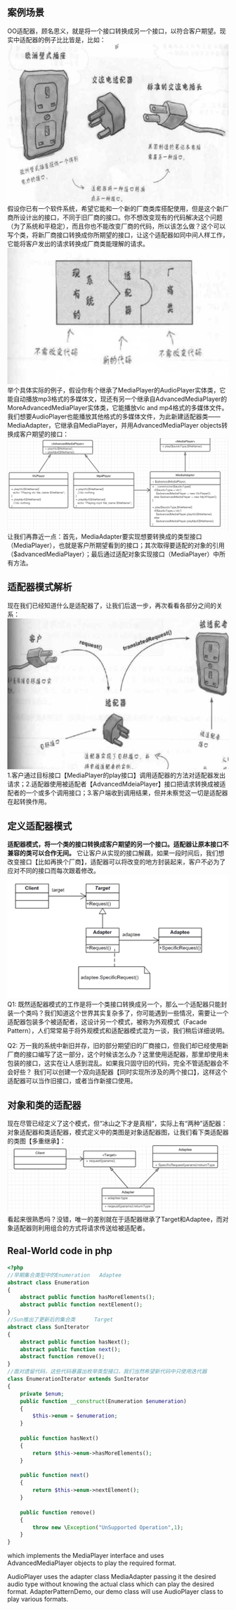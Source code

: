 ## 案例场景
OO适配器，顾名思义，就是将一个接口转换成另一个接口，以符合客户期望。现实中适配器的例子比比皆是，比如：
![](https://github.com/sdwang1/design-pattern/blob/master/blogimg/Adapter_real_world.png)
假设你已有一个软件系统，希望它能和一个新的厂商类库搭配使用，但是这个新厂商所设计出的接口，不同于旧厂商的接口。你不想改变现有的代码解决这个问题（为了系统和平稳定），而且你也不能改变厂商的代码，所以该怎么做？这个可以写个类，将新厂商接口转换成你所期望的接口，让这个适配器如同中间人样工作，它能将客户发出的请求转换成厂商类能理解的请求。
![](https://github.com/sdwang1/design-pattern/blob/master/blogimg/Adapter_sample_factory.png)
举个具体实际的例子，假设你有个继承了MediaPlayer的AudioPlayer实体类，它能自动播放mp3格式的多媒体文，现还有另一个继承自AdvancedMediaPlayer的MoreAdvancedMediaPlayer实体类，它能播放vlc and mp4格式的多媒体文件。我们想要AudioPlayer也能播放其他格式的多媒体文件，为此新建适配器类——MediaAdapter，它继承自MediaPlayer，并用AdvancedMediaPlayer objects转换成客户期望的接口：
![](https://github.com/sdwang1/design-pattern/blob/master/blogimg/Adapter_sample_player.png)
让我们再靠近一点：首先，MediaAdapter要实现想要转换成的类型接口（MediaPlayer），也就是客户所期望看到的接口；其次取得要适配的对象的引用（$advancedMediaPlayer）；最后通过适配对象实现接口（MediaPlayer）中所有方法。
## 适配器模式解析
现在我们已经知道什么是适配器了，让我们后退一步，再次看看各部分之间的关系：
![](https://github.com/sdwang1/design-pattern/blob/master/blogimg/Adapter_parse.png)
1.客户通过目标接口【MediaPlayer的play接口】调用适配器的方法对适配器发出请求；2.适配器使用被适配者【AdvancedMdeiaPlayer】接口把请求转换成被适配者的一个或多个调用接口；3.客户端收到调用结果，但并未察觉这一切是适配器在起转换作用。
## 定义适配器模式
**适配器模式，将一个类的接口转换成客户期望的另一个接口。适配器让原本接口不兼容的类可以合作无间。**
它让客户从实现的接口解藕，如果一段时间后，我们想改变接口【比如再换个厂商】，适配器可以将改变的地方封装起来，客户不必为了应对不同的接口而每次跟着修改。
![](https://github.com/sdwang1/design-pattern/blob/master/blogimg/Adapter_Pattern_ouml.png)
Q1: 既然适配器模式的工作是将一个类接口转换成另一个，那么一个适配器只能封装一个类吗？我们知道这个世界其实复杂多了，你可能遇到一些情况，需要让一个适配器包装多个被适配者，这设计另一个模式，被称为外观模式（Facade Pattern），人们常常易于将外观模式和适配器模式混为一谈，我们稍后详细说明。

Q2: 万一我的系统中新旧并存，旧的部分期望旧的厂商接口，但我们却已经使用新厂商的接口编写了这一部分，这个时候该怎么办？这里使用适配器，那里却使用未包装的接口，这实在让人感到混乱。如果我只固守旧的代码，完全不管适配器会不会好些？ 我们可以创建一个双向适配器【同时实现所涉及的两个接口】，这样这个适配器可以当作旧接口，或者当作新接口使用。
## 对象和类的适配器
现在尽管已经定义了这个模式，但“冰山之下才是真相”，实际上有“两种”适配器：对象适配器和类适配器，模式定义中的类图是对象适配器图，让我们看下类适配器的类图【多重继承】：
![](https://github.com/sdwang1/design-pattern/blob/master/blogimg/Adapter_Pattern_cuml.png)
看起来很熟悉吗？没错，唯一的差别就在于适配器继承了Target和Adaptee，而对象适配器则利用组合的方式将请求传送给被适配者。
## Real-World code in php
```php
<?php
//早期集合类型中的Enumeration   Adaptee
abstract class Enumeration
{
    abstract public function hasMoreElements();
    abstract public function nextElement();
}
//Sun推出了更新后的集合类      Target
abstract class SunIterator
{
    abstract public function hasNext();
    abstract public function next();
    abstract function remove();
}
//面对遗留代码，这些代码暴露出枚举类型接口，我们当然希望新代码中只使用迭代器
class EnumerationIterator extends SunIterator
{
    private $enum;
    public function __construct(Enumeration $enumeration)
    {
        $this->enum = $enumeration;
    }

    public function hasNext()
    {
        return $this->enum->hasMoreElements();
    }

    public function next()
    {
        return $this->enum->nextElement();
    }

    public function remove()
    {
        throw new \Exception("UnSupported Operation",1);
    }
}
```









which implements the MediaPlayer interface and uses AdvancedMediaPlayer objects to play the required format.

AudioPlayer uses the adapter class MediaAdapter passing it the desired audio type without knowing the actual class which can play the desired format. AdapterPatternDemo, our demo class will use AudioPlayer class to play various formats.
